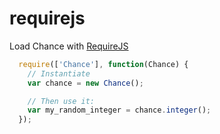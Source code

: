 # requirejs

Load Chance with <a href="http://requirejs.org">RequireJS</a>

```js
  require(['Chance'], function(Chance) {
    // Instantiate
    var chance = new Chance();

    // Then use it:
    var my_random_integer = chance.integer();
  });
```
